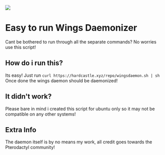 ![](https://camo.githubusercontent.com/16f7dd2ec822cd42dc42f7e193d3fa2652c26e45/68747470733a2f2f63646e2e707465726f64616374796c2e696f2f6c6f676f732f42616e6e65722532304c6f676f253230426c61636b4032782e706e67)
# Easy to run Wings Daemonizer
Cant be bothered to run through all the separate commands? No worries use this script!

## How do i run this?
Its easy! Just run `curl https://hardcastle.xyz/repo/wingsdaemon.sh | sh` Once done the wings daemon should be daemonized!

## It didn't work?
Please bare in mind i created this script for ubuntu only so it may not be compatible on any other systems!

## Extra Info
The daemon itself is by no means my work, all credit goes towards the Pterodactyl community!
